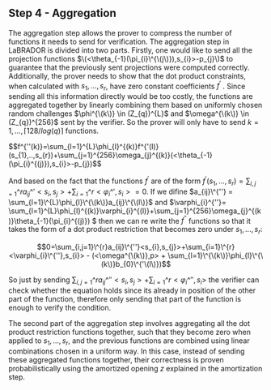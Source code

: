 ## Step 4 - Aggregation
The aggregation step allows the prover to compress the number of functions it needs to send for verification. The aggregation step in LaBRADOR is divided into two parts. Firstly, one would like to send all the projection functions $\(<\theta_{-1}(\pi_{i}\^{\(j\)}),s_{i}>-p_{j}\)$ to guarantee that the previously sent projections were computed correctly. Additionally, the prover needs to show that the dot product constraints, when calculated with $s_{1},...,s_{r}$, have zero constant coefficients $f^{'}$ . Since sending all this information directly would be too costly, the functions are aggregated together by linearly combining them based on uniformly chosen random challenges $\phi^{\(k\)} \in (Z_{q})^{L}$ and $\omega^{\(k\)} \in (Z_{q})^{256}$ sent by the verifier. So the prover will only have to send $k = 1, . . . , \lceil 128/ log(q) \rceil$ functions.

$$f^{''\(k\)}=\sum_{l=1}\^{L}\phi_{l}\^{\(k\)}f^{'\(l)\}(s_{1},..,s_{r})+\sum_{j=1}\^{256}\omega_{j}\^{\(k\)}\(<\theta_{-1}(\pi_{i}\^{\(j\)}),s_{i}>-p_{j}\)$$

And based on the fact that the functions $f^{'}$ are of the form $f^{'}(s_{1},...,s_{r}) = \sum_{i,j=1}\^{r}a_{ij}\^{'}<s_{i},s_{j}>+\sum_{i=1}\^{r}<\varphi_{i}\^{'},s_{i}>=0$. If we difine $a_{ij}\^{''} = \sum_{l=1}\^{L}\phi_{l}\^{\(k\)}a_{ij}\^{\(l\)}$ and $\varphi_{i}\^{''}= \sum_{l=1}\^{L}\phi_{l}\^{\(k\)}\varphi_{i}\^{\(l\)}+\sum_{j=1}\^{256}\omega_{j}\^{\(k\)}\theta_{-1}(\pi_{i}\^{\(j\)}) $ then we can re write the $f^{''}$ functions so that it takes the form of a dot product restriction that becomes zero under $s_{1},...,s_{r}$:

$$0=\sum_{i,j=1}\^{r}a_{ij}\^{''}<s_{i},s_{j}>+\sum_{i=1}\^{r}<\varphi_{i}\^{''},s_{i}> - (<\omega^{\(k\)},p> + \sum_{l=1}\^{\(k\)}\phi_{l}\^{\(k\)}b_{0}\^{'\(l\)})$$

So just by sending $\sum_{i,j=1}\^{r}a_{ij}\^{''}<s_{i},s_{j}>+\sum_{i=1}\^{r}<\varphi_{i}\^{''},s_{i}>$ the verifier can check whether the equation holds since its already in position of the other part of the function, therefore only sending that part of the function is enough to verify the condition.

The second part of the aggregation step involves aggregating all the dot product restriction functions together, such that they become zero when applied to $s_1,..., s_r$, and the previous functions are combined using linear combinations chosen in a uniform way. In this case, instead of sending these aggregated functions together, their correctness is proven probabilistically using the amortized opening $z$ explained in the amortization step.
